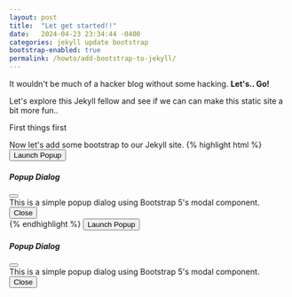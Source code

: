```yaml
---
layout: post
title:  "Let get started!!"
date:   2024-04-23 23:34:44 -0400
categories: jekyll update bootstrap
bootstrap-enabled: true
permalink: /howto/add-bootstrap-to-jekyll/
---
```


It wouldn't be much of a hacker blog without some hacking. <strong>Let's.. Go!</strong>
<p>Let's explore this Jekyll fellow and see if we can can make this static site a bit more fun..</p>
<p>First things first </p>

Now let's add some bootstrap to our Jekyll site.
{% highlight html %}
<button type="button" class="btn btn-primary" data-bs-toggle="modal" data-bs-target="#exampleModal">
  Launch Popup
</button>

<div class="modal fade" id="exampleModal" tabindex="-1" aria-labelledby="exampleModalLabel" aria-hidden="true">
  <div class="modal-dialog">
    <div class="modal-content">
      <div class="modal-header">
        <h5 class="modal-title" id="exampleModalLabel">Popup Dialog</h5>
        <button type="button" class="btn-close" data-bs-dismiss="modal" aria-label="Close"></button>
      </div>
      <div class="modal-body">
        This is a simple popup dialog using Bootstrap 5's modal component.
      </div>
      <div class="modal-footer">
        <button type="button" class="btn btn-secondary" data-bs-dismiss="modal">Close</button>
      </div>
    </div>
  </div>
</div>
{% endhighlight %}



<button type="button" class="btn btn-primary" data-bs-toggle="modal" data-bs-target="#exampleModal">
  Launch Popup
</button>


<div class="modal fade" id="exampleModal" tabindex="-1" aria-labelledby="exampleModalLabel" aria-hidden="true">
  <div class="modal-dialog">
    <div class="modal-content">
      <div class="modal-header">
        <h5 class="modal-title" id="exampleModalLabel">Popup Dialog</h5>
        <button type="button" class="btn-close" data-bs-dismiss="modal" aria-label="Close"></button>
      </div>
      <div class="modal-body">
        This is a simple popup dialog using Bootstrap 5's modal component.
      </div>
      <div class="modal-footer">
        <button type="button" class="btn btn-secondary" data-bs-dismiss="modal">Close</button>
      </div>
    </div>
  </div>
</div>


<br/>

